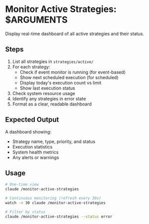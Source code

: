 # Monitor Active Strategies: $ARGUMENTS

Display real-time dashboard of all active strategies and their status.

## Steps

1. List all strategies in `strategies/active/`
2. For each strategy:
   - Check if event monitor is running (for event-based)
   - Show next scheduled execution (for scheduled)
   - Display today's execution count vs limit
   - Show last execution status
3. Check system resource usage
4. Identify any strategies in error state
5. Format as a clear, readable dashboard

## Expected Output

A dashboard showing:
- Strategy name, type, priority, and status
- Execution statistics
- System health metrics
- Any alerts or warnings

## Usage

```bash
# One-time view
claude /monitor-active-strategies

# Continuous monitoring (refresh every 30s)
watch -n 30 claude /monitor-active-strategies

# Filter by status
claude /monitor-active-strategies --status error
```